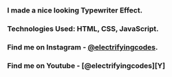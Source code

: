 ### I made a nice looking Typewriter Effect.

### Technologies Used: HTML, CSS, JavaScript.

### Find me on Instagram - [@electrifyingcodes][Instagram].
### Find me on Youtube - [@electrifyingcodes][Y]

[Instagram]: https://www.instagram.com/electrifyingcodes